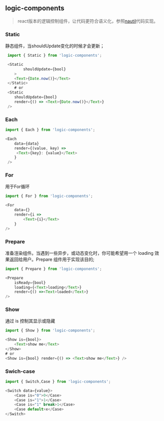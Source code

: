 ## logic-components

> react版本的逻辑控制组件，让代码更符合语义化，参照[nautil](https://www.tangshuang.net/7273.html)代码实现。

### Static

静态组件，当shouldUpdate变化的时候才会更新；

```js
 import { Static } from 'logic-components';

 <Static
        shouldUpdate={bool}
    >
    <Text>{Date.now()}</Text>
 </Static>
    # or
 <Static
    shouldUpdate={bool}
    render={() => <Text>{Date.now()}</Text>}
 />
```

### Each
```js
import { Each } from 'logic-components';

<Each
	data={data}
	render={(value, key) =>
   	 <Text>{key}: {value}</Text>
	} 
 />
```
### For

用于For循环

```js
import { For } from 'logic-components';

<For
	data={}
	render={i =>
        <Text>{i}</Text>
	}
/>
```

### Prepare
准备渲染组件。当遇到一些异步，或动态变化时，你可能希望用一个 loading 效果返回给用户。Prepare 组件用于实现该目的;
```js
import { Prepare } from 'logic-components';

<Prepare
	isReady={bool}
	loading={<Text>loading</Text>}
    render={() =><Text>loaded</Text>}
/>
```

### Show
通过 is 控制其显示或隐藏
```js
import { Show } from 'logic-components';

<Show is={bool}>
    <Text>show me</Text>
</Show>
# or
<Show is={bool} render={() => <Text>show me</Text>} />
```

### Swich-case
```js
import { Switch,Case } from 'logic-components';

<Switch data={value}>
    <Case is="0">0</Case>
	<Case is="1">1</Case>
	<Case is="1" break>1</Case>
	<Case default>x</Case>
</Switch>
```

